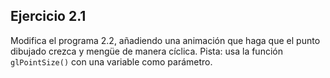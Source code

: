## Ejercicio 2.1

Modifica el programa 2.2, añadiendo una animación que haga que el punto dibujado crezca y mengüe de manera cíclica. Pista: usa la función `glPointSize()` con una variable como parámetro.
